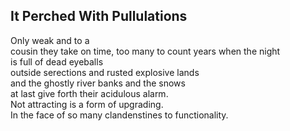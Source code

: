 It Perched With Pullulations
----------------------------
Only weak and to a  
cousin they take on time, too many to count years when the night  
is full of dead eyeballs  
outside serections and rusted explosive lands  
and the ghostly river banks and the snows  
at last give forth their acidulous alarm.  
Not attracting is a form of upgrading.  
In the face of so many clandenstines to functionality.  

